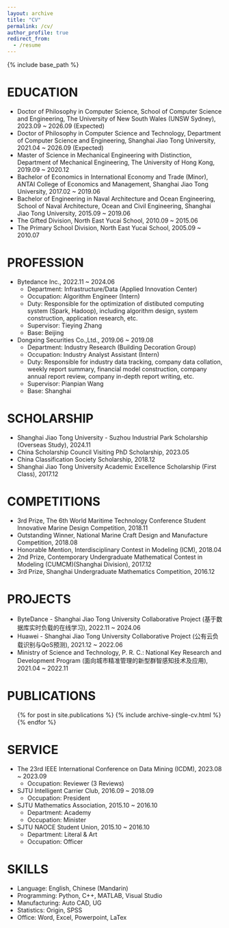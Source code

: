 ```yaml
---
layout: archive
title: "CV"
permalink: /cv/
author_profile: true
redirect_from:
  - /resume
---
```


{% include base_path %}

EDUCATION
======
* Doctor of Philosophy in Computer Science, School of Computer Science and Engineering, The University of New South Wales (UNSW Sydney), 2023.09 ~ 2026.09 (Expected)
* Doctor of Philosophy in Computer Science and Technology, Department of Computer Science and Engineering, Shanghai Jiao Tong University, 2021.04 ~ 2026.09 (Expected)
* Master of Science in Mechanical Engineering with Distinction, Department of Mechanical Engineering, The University of Hong Kong, 2019.09 ~ 2020.12
* Bachelor of Economics in International Economy and Trade (Minor), ANTAI College of Economics and Management, Shanghai Jiao Tong University, 2017.02 ~ 2019.06
* Bachelor of Engineering in Naval Architecture and Ocean Engineering, School of Naval Architecture, Ocean and Civil Engineering, Shanghai Jiao Tong University, 2015.09 ~ 2019.06
* The Gifted Division, North East Yucai School, 2010.09 ~ 2015.06
* The Primary School Division, North East Yucai School, 2005.09 ~ 2010.07

PROFESSION
======
* Bytedance Inc., 2022.11 ~ 2024.06
  * Department: Infrastructure/Data (Applied Innovation Center)
  * Occupation: Algorithm Engineer (Intern)
  * Duty: Responsible for the optimization of distibuted computing system (Spark, Hadoop), including algorithm design, system construction, application research, etc.
  * Supervisor: Tieying Zhang
  * Base: Beijing
* Dongxing Securities Co.,Ltd., 2019.06 ~ 2019.08
  * Department: Industry Research (Building Decoration Group)
  * Occupation: Industry Analyst Assistant (Intern)
  * Duty: Responsible for industry data tracking, company data collation, weekly report summary, financial model construction, company annual report review, company in-depth report writing, etc.
  * Supervisor: Pianpian Wang
  * Base: Shanghai

SCHOLARSHIP
======
* Shanghai Jiao Tong University - Suzhou Industrial Park Scholarship (Overseas Study), 2024.11
* China Scholarship Council Visiting PhD Scholarship, 2023.05
* China Classification Society Scholarship, 2018.12
* Shanghai Jiao Tong University Academic Excellence Scholarship (First Class), 2017.12

COMPETITIONS
======
* 3rd Prize, The 6th World Maritime Technology Conference Student Innovative Marine Design Competition, 2018.11
* Outstanding Winner, National Marine Craft Design and Manufacture Competition, 2018.08
* Honorable Mention, Interdisciplinary Contest in Modeling (ICM), 2018.04
* 2nd Prize, Contemporary Undergraduate Mathematical Contest in Modeling (CUMCM)(Shanghai Division), 2017.12
* 3rd Prize, Shanghai Undergraduate Mathematics Competition, 2016.12

PROJECTS
======
* ByteDance - Shanghai Jiao Tong University Collaborative Project (基于数据库实时负载的在线学习), 2022.11 ~ 2024.06
* Huawei - Shanghai Jiao Tong University Collaborative Project (公有云负载识别与QoS预测), 2021.12 ~ 2022.06
* Ministry of Science and Technology, P. R. C.: National Key Research and Development Program (面向城市精准管理的新型群智感知技术及应用), 2021.04 ~ 2022.11

PUBLICATIONS
======
  <ul>{% for post in site.publications %}
    {% include archive-single-cv.html %}
  {% endfor %}</ul>
  
SERVICE
======
* The 23rd IEEE International Conference on Data Mining (ICDM), 2023.08 ~ 2023.09
  * Occupation: Reviewer (3 Reviews)
* SJTU Intelligent Carrier Club, 2016.09 ~ 2018.09
  * Occupation: President
* SJTU Mathematics Association, 2015.10 ~ 2016.10
  * Department: Academy
  * Occupation: Minister
* SJTU NAOCE Student Union, 2015.10 ~ 2016.10
  * Department: Literal & Art
  * Occupation: Officer

SKILLS
======
* Language: English, Chinese (Mandarin)
* Programming: Python, C++, MATLAB, Visual Studio
* Manufacturing: Auto CAD, UG
* Statistics: Origin, SPSS
* Office: Word, Excel, Powerpoint, LaTex

